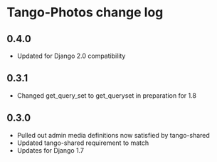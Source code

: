 # Tango-Photos change log

## 0.4.0
* Updated for Django 2.0 compatibility

## 0.3.1
* Changed get_query_set to get_queryset in preparation for 1.8

## 0.3.0
* Pulled out admin media definitions now satisfied by tango-shared
* Updated tango-shared requirement to match
* Updates for Django 1.7
